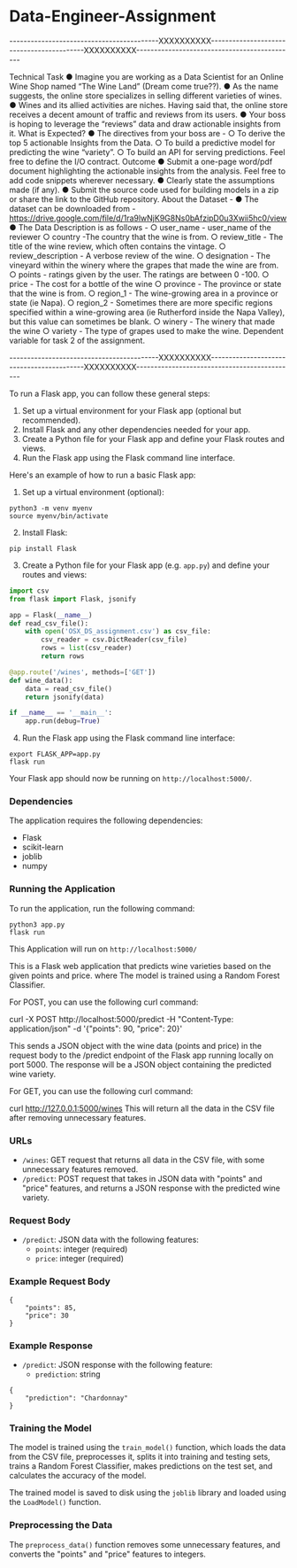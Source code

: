 # Data-Engineer-Assignment


------------------------------------------XXXXXXXXXX------------------------------------------XXXXXXXXXX---------------------------------------------


Technical Task
● Imagine you are working as a Data Scientist for an Online Wine Shop named “The Wine Land” (Dream come true??).
● As the name suggests, the online store specializes in selling different varieties of wines. ● Wines and its allied activities are niches. Having said that, the online store receives a decent amount of traffic and reviews from its users.
● Your boss is hoping to leverage the “reviews” data and draw actionable insights from it.
What is Expected?
● The directives from your boss are -
○ To derive the top 5 actionable Insights from the Data.
○ To build a predictive model for predicting the wine “variety”.
○ To build an API for serving predictions. Feel free to define the I/O contract.
Outcome
● Submit a one-page word/pdf document highlighting the actionable insights from the
analysis. Feel free to add code snippets wherever necessary.
● Clearly state the assumptions made (if any).
● Submit the source code used for building models in a zip or share the link to the GitHub
repository.
About the Dataset -
● The dataset can be downloaded from - https://drive.google.com/file/d/1ra9lwNjK9G8Ns0bAfzipD0u3Xwii5hc0/view
● The Data Description is as follows -
○ user_name - user_name of the reviewer
○ country -The country that the wine is from.
○ review_title - The title of the wine review, which often contains the vintage.
○ review_description - A verbose review of the wine.
○ designation - The vineyard within the winery where the grapes that made the wine are from.
○ points - ratings given by the user. The ratings are between 0 -100.
○ price - The cost for a bottle of the wine
○ province - The province or state that the wine is from.
○ region_1 - The wine-growing area in a province or state (ie Napa).
○ region_2 - Sometimes there are more specific regions specified within a wine-growing area (ie Rutherford inside the Napa Valley), but this value can sometimes be blank.
○ winery - The winery that made the wine
○ variety - The type of grapes used to make the wine. Dependent variable for task 2 of the assignment.

------------------------------------------XXXXXXXXXX------------------------------------------XXXXXXXXXX---------------------------------------------


To run a Flask app, you can follow these general steps:

1. Set up a virtual environment for your Flask app (optional but recommended).
2. Install Flask and any other dependencies needed for your app.
3. Create a Python file for your Flask app and define your Flask routes and views.
4. Run the Flask app using the Flask command line interface.

Here's an example of how to run a basic Flask app:

1. Set up a virtual environment (optional):

```
python3 -m venv myenv
source myenv/bin/activate
```

2. Install Flask:

```
pip install Flask
```

3. Create a Python file for your Flask app (e.g. `app.py`) and define your routes and views:

```python
import csv
from flask import Flask, jsonify

app = Flask(__name__)
def read_csv_file():
    with open('OSX_DS_assignment.csv') as csv_file:
        csv_reader = csv.DictReader(csv_file)
        rows = list(csv_reader)
        return rows

@app.route('/wines', methods=['GET'])
def wine_data():
    data = read_csv_file()
    return jsonify(data)

if __name__ == '__main__':
    app.run(debug=True)
```

4. Run the Flask app using the Flask command line interface:

```
export FLASK_APP=app.py
flask run
```

Your Flask app should now be running on `http://localhost:5000/`.


### Dependencies
The application requires the following dependencies:
- Flask
- scikit-learn
- joblib
- numpy

### Running the Application

To run the application, run the following command:

```
python3 app.py
flask run
```

This Application will run on `http://localhost:5000/`


This is a Flask web application that predicts wine varieties based on the given points and price.
where The model is trained using a Random Forest Classifier.

For POST, you can use the following curl command:

curl -X POST http://localhost:5000/predict -H "Content-Type: application/json" -d '{"points": 90, "price": 20}'

This sends a JSON object with the wine data (points and price) in the request body to the /predict endpoint of the Flask app running locally on port 5000. The response will be a JSON object containing the predicted wine variety.



For GET, you can use the following curl command:


curl http://127.0.0.1:5000/wines
This will return all the data in the CSV file after removing unnecessary features.


### URLs

- `/wines`: GET request that returns all data in the CSV file, with some unnecessary features removed.
- `/predict`: POST request that takes in JSON data with "points" and "price" features, and returns a JSON response with the predicted wine variety.

### Request Body

- `/predict`: JSON data with the following features:
  - `points`: integer (required)
  - `price`: integer (required)

### Example Request Body

```
{
    "points": 85,
    "price": 30
}
```

### Example Response

- `/predict`: JSON response with the following feature:
  - `prediction`: string
```
{
    "prediction": "Chardonnay"
}
```

### Training the Model

The model is trained using the `train_model()` function, which loads the data from the CSV file, preprocesses it, splits it into training and testing sets, trains a Random Forest Classifier, makes predictions on the test set, and calculates the accuracy of the model.

The trained model is saved to disk using the `joblib` library and loaded using the `LoadModel()` function.

### Preprocessing the Data

The `preprocess_data()` function removes some unnecessary features, and converts the "points" and "price" features to integers.







